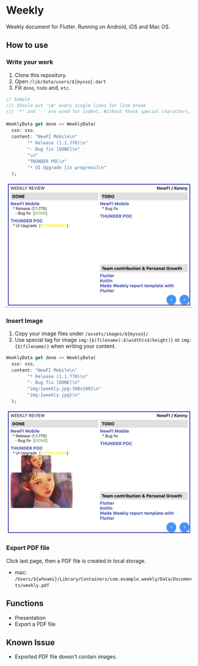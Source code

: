 # Weekly

Weekly document for Flutter. Running on Android, iOS and Mac OS.

## How to use

### Write your work

1. Clone this repository.
2. Open `/lib/data/users/${mysso}.dart`
3. Fill `done`, `todo` and, `etc`.

```dart
// Sample
/// Should put '\n' every single lines for line break
/// '*' and '-' are used for indent. Without those special characters, that line would be used as a group title.

WeeklyData get done => WeeklyData(
  sso: sso,
  content: "NewFI Mobile\n"
        "* Release (1.1.770)\n"
        "- Bug fix [DONE]\n"
        "\n"
        "THUNDER POC\n"
        "* UI Upgrade [in progress]\n"
  );
```

![sample1](./sample_images/sample1.png)

### Insert Image

1. Copy your image files under `/assets/images/${mysso}/`
2. Use special tag for image `img:{$(filename):$(width)x$(height)}` or `img:{$(filename)}` when writing your content.

```dart
WeeklyData get done => WeeklyData(
  sso: sso,
  content: "NewFI Mobile\n"
        "* Release (1.1.770)\n"
        "- Bug fix [DONE]\n"
        "img:{weekly.jpg:300x100}\n"
        "img:{weekly.jpg}\n"
  );
```

![sample2](./sample_images/sample2.png)

### Export PDF file

Click last page, then a PDF file is created in local storage.

* mac: `/Users/${whoami}/Library/Containers/com.example.weekly/Data/Documents/weekly.pdf`

## Functions

* Presentation
* Export a PDF file

## Known Issue

* Exported PDF file doesn't contain images.
